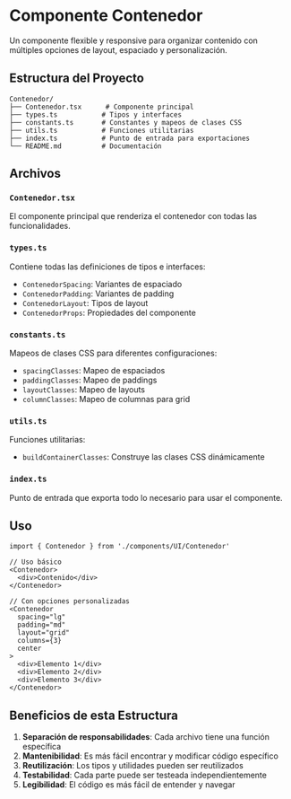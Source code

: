 # Componente Contenedor

Un componente flexible y responsive para organizar contenido con múltiples opciones de layout, espaciado y personalización.

## Estructura del Proyecto

```
Contenedor/
├── Contenedor.tsx      # Componente principal
├── types.ts           # Tipos y interfaces
├── constants.ts       # Constantes y mapeos de clases CSS
├── utils.ts           # Funciones utilitarias
├── index.ts           # Punto de entrada para exportaciones
└── README.md          # Documentación
```

## Archivos

### `Contenedor.tsx`

El componente principal que renderiza el contenedor con todas las funcionalidades.

### `types.ts`

Contiene todas las definiciones de tipos e interfaces:

- `ContenedorSpacing`: Variantes de espaciado
- `ContenedorPadding`: Variantes de padding
- `ContenedorLayout`: Tipos de layout
- `ContenedorProps`: Propiedades del componente

### `constants.ts`

Mapeos de clases CSS para diferentes configuraciones:

- `spacingClasses`: Mapeo de espaciados
- `paddingClasses`: Mapeo de paddings
- `layoutClasses`: Mapeo de layouts
- `columnClasses`: Mapeo de columnas para grid

### `utils.ts`

Funciones utilitarias:

- `buildContainerClasses`: Construye las clases CSS dinámicamente

### `index.ts`

Punto de entrada que exporta todo lo necesario para usar el componente.

## Uso

```tsx
import { Contenedor } from './components/UI/Contenedor'

// Uso básico
<Contenedor>
  <div>Contenido</div>
</Contenedor>

// Con opciones personalizadas
<Contenedor
  spacing="lg"
  padding="md"
  layout="grid"
  columns={3}
  center
>
  <div>Elemento 1</div>
  <div>Elemento 2</div>
  <div>Elemento 3</div>
</Contenedor>
```

## Beneficios de esta Estructura

1. **Separación de responsabilidades**: Cada archivo tiene una función específica
2. **Mantenibilidad**: Es más fácil encontrar y modificar código específico
3. **Reutilización**: Los tipos y utilidades pueden ser reutilizados
4. **Testabilidad**: Cada parte puede ser testeada independientemente
5. **Legibilidad**: El código es más fácil de entender y navegar
